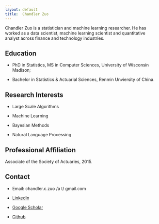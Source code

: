 ```yaml
---
layout: default
title:  Chandler Zuo
---
```


Chandler Zuo is a statistician and machine learning researcher. He has worked as a data scientist, machine learning scientist and quantitative analyst across finance and technology industries.

## Education  

 -  PhD in Statistics, MS in Computer Sciences, University of Wisconsin Madison;

 -  Bachelor in Statistics & Actuarial Sciences, Renmin Unviersity of China.

## Research Interests

 -  Large Scale Algorithms

 -  Machine Learning

 -  Bayesian Methods

 -  Natural Language Processing

## Professional Affiliation

Associate of the Society of Actuaries, 2015.

## Contact

 - Email: chandler.c.zuo /a t/ gmail.com

 - [LinkedIn](https://www.linkedin.com/pub/chandler-zuo-ph-d-asa/53/501/bb)
 
 - [Google Scholar](https://scholar.google.com/citations?user=n9tdxSYAAAAJ)
 
 - [Github](https://github.com/chandlerzuo)
